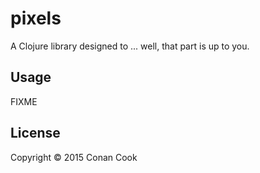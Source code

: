 # pixels

A Clojure library designed to ... well, that part is up to you.

## Usage

FIXME

## License

Copyright © 2015 Conan Cook
